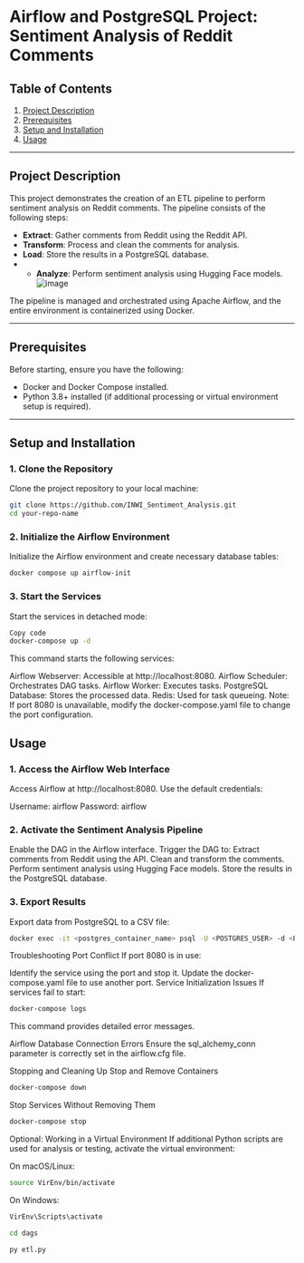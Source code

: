 # Airflow and PostgreSQL Project: Sentiment Analysis of Reddit Comments

## Table of Contents
1. [Project Description](#project-description)
2. [Prerequisites](#prerequisites)
3. [Setup and Installation](#setup-and-installation)
4. [Usage](#usage)

---

## Project Description
This project demonstrates the creation of an ETL pipeline to perform sentiment analysis on Reddit comments. The pipeline consists of the following steps:
- **Extract**: Gather comments from Reddit using the Reddit API.
- **Transform**: Process and clean the comments for analysis.
- **Load**: Store the results in a PostgreSQL database.
- - **Analyze**: Perform sentiment analysis using Hugging Face models.
![image](https://github.com/user-attachments/assets/c9855562-1d02-4416-8ee5-4d938e3872d2)



The pipeline is managed and orchestrated using Apache Airflow, and the entire environment is containerized using Docker.

---

## Prerequisites
Before starting, ensure you have the following:
- Docker and Docker Compose installed.
- Python 3.8+ installed (if additional processing or virtual environment setup is required).

---

## Setup and Installation

### 1. Clone the Repository
Clone the project repository to your local machine:
```bash
git clone https://github.com/INWI_Sentiment_Analysis.git
cd your-repo-name 
```
### 2. Initialize the Airflow Environment
Initialize the Airflow environment and create necessary database tables:

```bash
docker compose up airflow-init
```
### 3. Start the Services
Start the services in detached mode:


```bash
Copy code
docker-compose up -d
```

This command starts the following services:

Airflow Webserver: Accessible at http://localhost:8080.
Airflow Scheduler: Orchestrates DAG tasks.
Airflow Worker: Executes tasks.
PostgreSQL Database: Stores the processed data.
Redis: Used for task queueing.
Note: If port 8080 is unavailable, modify the docker-compose.yaml file to change the port configuration.

## Usage
### 1. Access the Airflow Web Interface
Access Airflow at http://localhost:8080.
Use the default credentials:

Username: airflow
Password: airflow
### 2. Activate the Sentiment Analysis Pipeline
Enable the DAG in the Airflow interface.
Trigger the DAG to:
Extract comments from Reddit using the API.
Clean and transform the comments.
Perform sentiment analysis using Hugging Face models.
Store the results in the PostgreSQL database.
### 3. Export Results
Export data from PostgreSQL to a CSV file:

```bash
docker exec -it <postgres_container_name> psql -U <POSTGRES_USER> -d <POSTGRES_DB> -c "COPY (SELECT * FROM sentiment_analysis_results) TO STDOUT WITH CSV HEADER" > results.csv
```
Troubleshooting
Port Conflict
If port 8080 is in use:

Identify the service using the port and stop it.
Update the docker-compose.yaml file to use another port.
Service Initialization Issues
If services fail to start:

```bash
docker-compose logs
```
This command provides detailed error messages.

Airflow Database Connection Errors
Ensure the sql_alchemy_conn parameter is correctly set in the airflow.cfg file.

Stopping and Cleaning Up
Stop and Remove Containers
```bash
docker-compose down
```
Stop Services Without Removing Them
```bash
docker-compose stop
```


Optional: Working in a Virtual Environment
If additional Python scripts are used for analysis or testing, activate the virtual environment:

On macOS/Linux:
```bash
source VirEnv/bin/activate
```
On Windows:
```bash
VirEnv\Scripts\activate
```

```bash
cd dags
```

```bash
py etl.py
```


